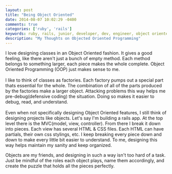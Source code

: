```yaml
---
layout: post
title: "Being Object Oriented"
date: 2014-08-07 10:02:29 -0400
comments: true
categories: ['ruby', 'rails']
keywords: ruby, rails, junior, developer, dev, engineer, object oriented programming, oop
description: "My Thoughts on Objected Oriented Programming"
---
```

I love designing classes in an Object Oriented fashion.
It gives a good feeling, like there aren't just a bunch of empty method.
Each method belongs to something larger, each piece makes the whole complete.
Object Oriented Programming (OOP) just makes sense to me.<!-- more --> <br><br>
I like to think of classes as factories.
Each factory pumps out a special part thats essential for the whole.
The combination of all of the parts produced by the factories make a larger
object.
Attacking problems this way helps me pre-debug(defensive coding) the situation.
Doing so makes it easier to debug, read, and understand.
<br><br>
Even when not specifically designing Object Oriented features, I still
think of designing projects like objects.
Let's say I'm building a rails app.
At the top level there is the MVC(model, view, controller).
From there I break it down into pieces.
Each view has several HTML & CSS files.
Each HTML can have partials, their own css stylings, etc.
I keep breaking every piece down and down to make every little bit easier to
understand.
To me, designing this way helps maintain my sanity and keep organized.<br>

Objects are my friends, and designing in such a way isn't too hard of a task.
Just be mindful of the roles each object plays, name them accordingly, and
create the puzzle that holds all the pieces perfectly.
